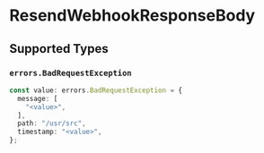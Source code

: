 # ResendWebhookResponseBody


## Supported Types

### `errors.BadRequestException`

```typescript
const value: errors.BadRequestException = {
  message: [
    "<value>",
  ],
  path: "/usr/src",
  timestamp: "<value>",
};
```

